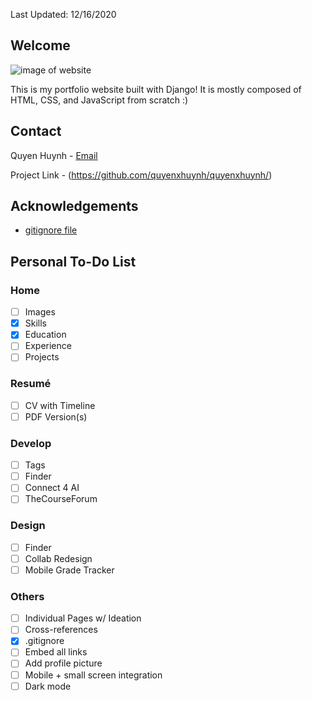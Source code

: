 Last Updated: 12/16/2020

## Welcome
![image of website](https://i.imgur.com/P28Up1O.png)

This is my portfolio website built with Django! It is mostly composed of HTML, CSS, and JavaScript from scratch :)

## Contact
Quyen Huynh - [Email](qh8ar@virginia.edu)

Project Link - (https://github.com/quyenxhuynh/quyenxhuynh/)

## Acknowledgements
- [gitignore file](http://gitignore.io)

## Personal To-Do List

### Home
- [ ] Images
- [x] Skills
- [x] Education
- [ ] Experience
- [ ] Projects

### Resumé
- [ ] CV with Timeline
- [ ] PDF Version(s)

### Develop
- [ ] Tags
- [ ] Finder 
- [ ] Connect 4 AI
- [ ] TheCourseForum

### Design
- [ ] Finder
- [ ] Collab Redesign
- [ ] Mobile Grade Tracker

### Others
- [ ] Individual Pages w/ Ideation
- [ ] Cross-references
- [x] .gitignore
- [ ] Embed all links
- [ ] Add profile picture
- [ ] Mobile + small screen integration
- [ ] Dark mode

